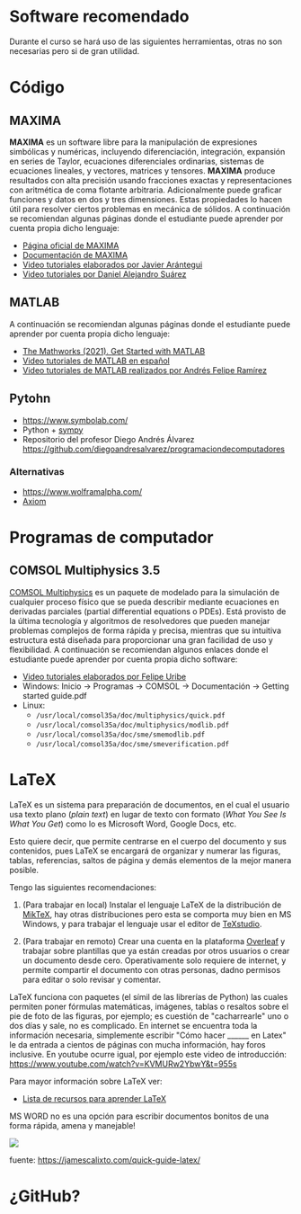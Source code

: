 # Software recomendado 

Durante el curso se hará uso de las siguientes herramientas, otras no son necesarias pero si de gran utilidad.

# Código

## MAXIMA
**MAXIMA** es un software libre para la manipulación de expresiones simbólicas y numéricas, incluyendo diferenciación, integración, expansión en series de Taylor, ecuaciones diferenciales ordinarias, sistemas de ecuaciones lineales, y vectores, matrices y tensores. **MAXIMA** produce resultados con alta precisión usando fracciones exactas y representaciones con aritmética de coma flotante arbitraria. Adicionalmente puede graficar funciones y datos en dos y tres dimensiones. Estas propiedades lo hacen útil para resolver ciertos problemas en mecánica de sólidos. A continuación se recomiendan algunas páginas donde el estudiante puede aprender por cuenta propia dicho lenguaje:

* [Página oficial de MAXIMA](http://maxima.sourceforge.net/)
* [Documentación de MAXIMA](http://maxima.sourceforge.net/documentation.html)
* [Video tutoriales elaborados por Javier Arántegui](http://vimeo.com/maximajaj)
* [Video tutoriales por Daniel Alejandro Suárez](https://www.youtube.com/playlist?list=PLFk7DOCMKbw_QrywlNmPtCmaNH_wSu28g)


## MATLAB
A continuación se recomiendan algunas páginas donde el estudiante puede aprender por cuenta propia dicho lenguaje:
* [The Mathworks (2021). Get Started with MATLAB](https://www.mathworks.com/help/matlab/getting-started-with-matlab.html)
* [Video tutoriales de MATLAB en español](http://matlablatino.blogspot.com/)
* [Video tutoriales de MATLAB realizados por Andrés Felipe Ramírez](https://www.youtube.com/playlist?list=PLj3KYX7UqPG8uZWqtQ7ZBG1DSou1fLDMS)


## Pytohn 

* <https://www.symbolab.com/>
* Python + [sympy](https://www.sympy.org/)
* Repositorio del profesor Diego Andrés Álvarez <https://github.com/diegoandresalvarez/programaciondecomputadores>

### Alternativas 
* <https://www.wolframalpha.com/>
* [Axiom](http://axiom-developer.org/)






# Programas de computador


## COMSOL Multiphysics 3.5
[COMSOL Multiphysics](http://www.comsol.com/) es un paquete de modelado para la simulación de cualquier proceso físico que se pueda describir mediante ecuaciones en derivadas parciales (partial differential equations o PDEs). Está provisto de la última tecnología y algoritmos de resolvedores que pueden manejar problemas complejos de forma rápida y precisa, mientras que su intuitiva estructura está diseñada para proporcionar una gran facilidad de uso y flexibilidad. A continuación se recomiendan algunos enlaces donde el estudiante puede aprender por cuenta propia dicho software:

* [Video tutoriales elaborados por Felipe Uribe](https://vimeo.com/user1637955)
* Windows: Inicio -> Programas -> COMSOL -> Documentación -> Getting started guide.pdf
* Linux:
  * `/usr/local/comsol35a/doc/multiphysics/quick.pdf` 
  * `/usr/local/comsol35a/doc/multiphysics/modlib.pdf`
  * `/usr/local/comsol35a/doc/sme/smemodlib.pdf`
  * `/usr/local/comsol35a/doc/sme/smeverification.pdf`


# LaTeX


LaTeX es un sistema para preparación de documentos, en el cual el usuario usa texto plano (*plain text*) en lugar de texto con formato (*What You See Is What You Get*) como lo es Microsoft Word, Google Docs, etc. 

Esto quiere decir, que permite centrarse en el cuerpo del documento y sus contenidos, pues LaTeX se encargará de organizar y numerar las figuras, tablas, referencias, saltos de página y demás elementos de la mejor manera posible. 

Tengo las siguientes recomendaciones:

1. (Para trabajar en local) Instalar el lenguaje LaTeX de la distribución de [MikTeX](https://miktex.org/download), hay otras distribuciones pero esta se comporta muy bien en MS Windows, y para trabajar el lenguaje usar el editor de [TeXstudio](https://www.texstudio.org/).

2. (Para trabajar en remoto) Crear una cuenta en la plataforma [Overleaf](https://www.overleaf.com/) y trabajar sobre plantillas que ya están creadas por otros usuarios o crear un documento desde cero. Operativamente solo requiere de internet, y permite compartir el documento con otras personas, dadno permisos para editar o solo revisar y comentar.

LaTeX funciona con paquetes (el símil de las librerías de Python) las cuales permiten poner fórmulas matemáticas, imágenes, tablas o resaltos sobre el pie de foto de las figuras, por ejemplo; es cuestión de "cacharrearle" uno o dos días y sale, no es complicado. En internet se encuentra toda la información necesaria, simplemente escribir "Cómo hacer ______ en Latex" le da entrada a cientos de páginas con mucha información, hay foros inclusive. En youtube ocurre igual, por ejemplo este video de introducción: https://www.youtube.com/watch?v=KVMURw2YbwY&t=955s

Para mayor información sobre LaTeX ver:

* [Lista de recursos para aprender LaTeX](https://tex.stackexchange.com/questions/11/what-are-good-learning-resources-for-a-latex-beginner)

  
MS WORD no es una opción para escribir documentos bonitos de una forma rápida, amena y manejable!

![](https://jamescalixto.com/quick-guide-latex/meme.jpg)

fuente: https://jamescalixto.com/quick-guide-latex/


# ¿GitHub?

